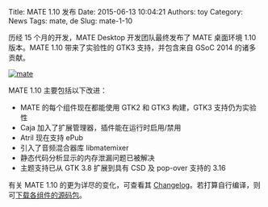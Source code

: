 Title: MATE 1.10 发布
Date: 2015-06-13 10:04:21
Authors: toy
Category: News
Tags: mate, de
Slug: mate-1-10

历经 15 个月的开发，MATE Desktop 开发团队最终发布了 MATE 桌面环境 1.10
版本。MATE 1.10 带来了实验性的 GTK3 支持，并包含来自 GSoC 2014 的诸多贡献。

<!-- PELICAN_END_SUMMARY -->

[![mate](http://linuxtoy.org/images/2015/06/mate-session-thumb.png)](http://linuxtoy.org/images/2015/06/mate-session-thumb.png)

MATE 1.10 主要包括以下改进：

- MATE 的每个组件现在都能使用 GTK2 和 GTK3 构建，GTK3 支持仍为实验性
- Caja 加入了扩展管理器，插件能在运行时启用/禁用
- Atril 现在支持 ePub
- 引入了音频混合器库 libmatemixer
- 静态代码分析显示的内存泄漏问题已被解决
- 主题支持已从 GTK 3.8 扩展到具有 CSD 及 pop-over 支持的 3.16

有关 MATE 1.10 的更为详尽的变化，可查看其
[Changelog][c]。若打算自行编译，则可[下载各组件的源码包][d]。

[c]: http://mate-desktop.org/blog/2015-06-11-mate-1-10-released/
[d]: http://pub.mate-desktop.org/releases/1.10/
